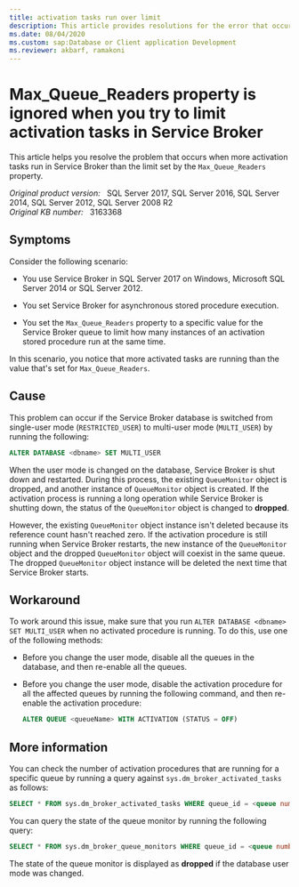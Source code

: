 ```yaml
---
title: activation tasks run over limit
description: This article provides resolutions for the error that occurs when more activation tasks run in Service Broker than the limit set by the Max_Queue_Readers property.
ms.date: 08/04/2020
ms.custom: sap:Database or Client application Development
ms.reviewer: akbarf, ramakoni
---
```

# Max_Queue_Readers property is ignored when you try to limit activation tasks in Service Broker

This article helps you resolve the problem that occurs when more activation tasks run in Service Broker than the limit set by the `Max_Queue_Readers` property.

_Original product version:_ &nbsp; SQL Server 2017, SQL Server 2016, SQL Server 2014, SQL Server 2012, SQL Server 2008 R2  
_Original KB number:_ &nbsp; 3163368

## Symptoms

Consider the following scenario:

- You use Service Broker in SQL Server 2017 on Windows, Microsoft SQL Server 2014 or SQL Server 2012.

- You set Service Broker for asynchronous stored procedure execution.

- You set the `Max_Queue_Readers` property to a specific value for the Service Broker queue to limit how many instances of an activation stored procedure run at the same time.

In this scenario, you notice that more activated tasks are running than the value that's set for `Max_Queue_Readers`.

## Cause

This problem can occur if the Service Broker database is switched from single-user mode (`RESTRICTED_USER`) to multi-user mode (`MULTI_USER`) by running the following:

```sql
ALTER DATABASE <dbname> SET MULTI_USER
```

When the user mode is changed on the database, Service Broker is shut down and restarted. During this process, the existing `QueueMonitor` object is dropped, and another instance of `QueueMonitor` object is created. If the activation process is running a long operation while Service Broker is shutting down, the status of the `QueueMonitor` object is changed to **dropped**.

However, the existing `QueueMonitor` object instance isn't deleted because its reference count hasn't reached zero. If the activation procedure is still running when Service Broker restarts, the new instance of the `QueueMonitor` object and the dropped `QueueMonitor` object will coexist in the same queue. The dropped `QueueMonitor` object instance will be deleted the next time that Service Broker starts.

## Workaround

To work around this issue, make sure that you run `ALTER DATABASE <dbname> SET MULTI_USER` when no activated procedure is running. To do this, use one of the following methods:

- Before you change the user mode, disable all the queues in the database, and then re-enable all the queues.
- Before you change the user mode, disable the activation procedure for all the affected queues by running the following command, and then re-enable the activation procedure:

    ```sql
    ALTER QUEUE <queueName> WITH ACTIVATION (STATUS = OFF)
    ```

## More information

You can check the number of activation procedures that are running for a specific queue by running a query against `sys.dm_broker_activated_tasks` as follows:

```sql
SELECT * FROM sys.dm_broker_activated_tasks WHERE queue_id = <queue number>
```

You can query the state of the queue monitor by running the following query:

```sql
SELECT * FROM sys.dm_broker_queue_monitors WHERE queue_id = <queue number>
```

The state of the queue monitor is displayed as **dropped** if the database user mode was changed.

